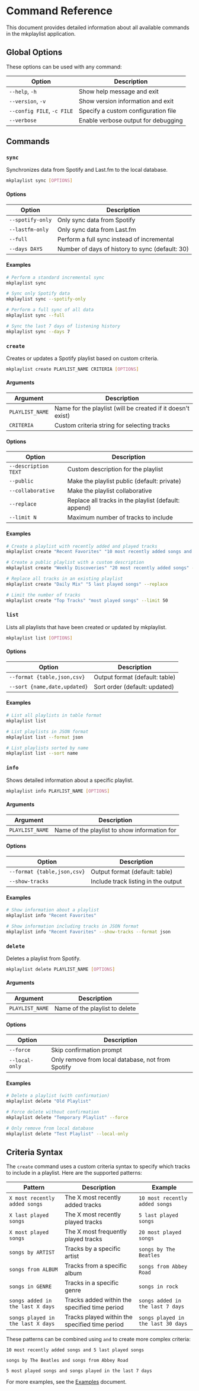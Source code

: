 # Command Reference

This document provides detailed information about all available commands in the mkplaylist application.

## Global Options

These options can be used with any command:

| Option | Description |
|--------|-------------|
| `--help`, `-h` | Show help message and exit |
| `--version`, `-v` | Show version information and exit |
| `--config FILE`, `-c FILE` | Specify a custom configuration file |
| `--verbose` | Enable verbose output for debugging |

## Commands

### `sync`

Synchronizes data from Spotify and Last.fm to the local database.

```bash
mkplaylist sync [OPTIONS]
```

#### Options

| Option | Description |
|--------|-------------|
| `--spotify-only` | Only sync data from Spotify |
| `--lastfm-only` | Only sync data from Last.fm |
| `--full` | Perform a full sync instead of incremental |
| `--days DAYS` | Number of days of history to sync (default: 30) |

#### Examples

```bash
# Perform a standard incremental sync
mkplaylist sync

# Sync only Spotify data
mkplaylist sync --spotify-only

# Perform a full sync of all data
mkplaylist sync --full

# Sync the last 7 days of listening history
mkplaylist sync --days 7
```

### `create`

Creates or updates a Spotify playlist based on custom criteria.

```bash
mkplaylist create PLAYLIST_NAME CRITERIA [OPTIONS]
```

#### Arguments

| Argument | Description |
|----------|-------------|
| `PLAYLIST_NAME` | Name for the playlist (will be created if it doesn't exist) |
| `CRITERIA` | Custom criteria string for selecting tracks |

#### Options

| Option | Description |
|--------|-------------|
| `--description TEXT` | Custom description for the playlist |
| `--public` | Make the playlist public (default: private) |
| `--collaborative` | Make the playlist collaborative |
| `--replace` | Replace all tracks in the playlist (default: append) |
| `--limit N` | Maximum number of tracks to include |

#### Examples

```bash
# Create a playlist with recently added and played tracks
mkplaylist create "Recent Favorites" "10 most recently added songs and 10 last played songs"

# Create a public playlist with a custom description
mkplaylist create "Weekly Discoveries" "20 most recently added songs" --public --description "My weekly discoveries"

# Replace all tracks in an existing playlist
mkplaylist create "Daily Mix" "5 last played songs" --replace

# Limit the number of tracks
mkplaylist create "Top Tracks" "most played songs" --limit 50
```

### `list`

Lists all playlists that have been created or updated by mkplaylist.

```bash
mkplaylist list [OPTIONS]
```

#### Options

| Option | Description |
|--------|-------------|
| `--format {table,json,csv}` | Output format (default: table) |
| `--sort {name,date,updated}` | Sort order (default: updated) |

#### Examples

```bash
# List all playlists in table format
mkplaylist list

# List playlists in JSON format
mkplaylist list --format json

# List playlists sorted by name
mkplaylist list --sort name
```

### `info`

Shows detailed information about a specific playlist.

```bash
mkplaylist info PLAYLIST_NAME [OPTIONS]
```

#### Arguments

| Argument | Description |
|----------|-------------|
| `PLAYLIST_NAME` | Name of the playlist to show information for |

#### Options

| Option | Description |
|--------|-------------|
| `--format {table,json,csv}` | Output format (default: table) |
| `--show-tracks` | Include track listing in the output |

#### Examples

```bash
# Show information about a playlist
mkplaylist info "Recent Favorites"

# Show information including tracks in JSON format
mkplaylist info "Recent Favorites" --show-tracks --format json
```

### `delete`

Deletes a playlist from Spotify.

```bash
mkplaylist delete PLAYLIST_NAME [OPTIONS]
```

#### Arguments

| Argument | Description |
|----------|-------------|
| `PLAYLIST_NAME` | Name of the playlist to delete |

#### Options

| Option | Description |
|--------|-------------|
| `--force` | Skip confirmation prompt |
| `--local-only` | Only remove from local database, not from Spotify |

#### Examples

```bash
# Delete a playlist (with confirmation)
mkplaylist delete "Old Playlist"

# Force delete without confirmation
mkplaylist delete "Temporary Playlist" --force

# Only remove from local database
mkplaylist delete "Test Playlist" --local-only
```

## Criteria Syntax

The `create` command uses a custom criteria syntax to specify which tracks to include in a playlist. Here are the supported patterns:

| Pattern | Description | Example |
|---------|-------------|---------|
| `X most recently added songs` | The X most recently added tracks | `10 most recently added songs` |
| `X last played songs` | The X most recently played tracks | `5 last played songs` |
| `X most played songs` | The X most frequently played tracks | `20 most played songs` |
| `songs by ARTIST` | Tracks by a specific artist | `songs by The Beatles` |
| `songs from ALBUM` | Tracks from a specific album | `songs from Abbey Road` |
| `songs in GENRE` | Tracks in a specific genre | `songs in rock` |
| `songs added in the last X days` | Tracks added within the specified time period | `songs added in the last 7 days` |
| `songs played in the last X days` | Tracks played within the specified time period | `songs played in the last 30 days` |

These patterns can be combined using `and` to create more complex criteria:

```
10 most recently added songs and 5 last played songs
```

```
songs by The Beatles and songs from Abbey Road
```

```
5 most played songs and songs played in the last 7 days
```

For more examples, see the [Examples](examples.md) document.
